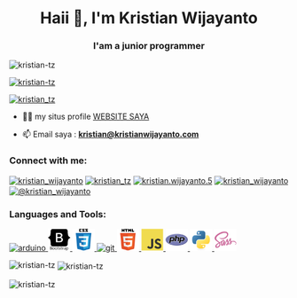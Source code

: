 <h1 align="center">Haii 👋, I'm Kristian Wijayanto</h1>
<h3 align="center">I'am a junior programmer</h3>

<p align="left"> <img src="https://komarev.com/ghpvc/?username=kristian-tz&label=Profile%20views&color=0e75b6&style=flat" alt="kristian-tz" /> </p>

<p align="left"> <a href="https://github.com/ryo-ma/github-profile-trophy"><img src="https://github-profile-trophy.vercel.app/?username=kristian-tz" alt="kristian-tz" /></a> </p>

<p align="left"> <a href="https://twitter.com/kristian_tz" target="blank"><img src="https://img.shields.io/twitter/follow/kristian_tz?logo=twitter&style=for-the-badge" alt="kristian_tz" /></a> </p>

- 👩‍💻 my situs profile [WEBSITE SAYA](https://kristianwijayanto.com)

- 📫 Email saya : **kristian@kristianwijayanto.com**

<h3 align="left">Connect with me:</h3>
<p align="left">
<a href="https://dev.to/kristian_wijayanto" target="blank"><img align="center" src="https://raw.githubusercontent.com/rahuldkjain/github-profile-readme-generator/master/src/images/icons/Social/devto.svg" alt="kristian_wijayanto" height="30" width="40" /></a>
<a href="https://twitter.com/kristian_tz" target="blank"><img align="center" src="https://raw.githubusercontent.com/rahuldkjain/github-profile-readme-generator/master/src/images/icons/Social/twitter.svg" alt="kristian_tz" height="30" width="40" /></a>
<a href="https://www.facebook.com/christian.wijayanto.5" target="blank"><img align="center" src="https://raw.githubusercontent.com/rahuldkjain/github-profile-readme-generator/master/src/images/icons/Social/facebook.svg" alt="kristian.wijayanto.5" height="30" width="40" /></a>
<a href="https://instagram.com/kristian_wijayanto_" target="blank"><img align="center" src="https://raw.githubusercontent.com/rahuldkjain/github-profile-readme-generator/master/src/images/icons/Social/instagram.svg" alt="kristian_wijayanto" height="30" width="40" /></a>
<a href="https://www.youtube.com/@kristian_wijayanto" target="blank"><img align="center" src="https://raw.githubusercontent.com/rahuldkjain/github-profile-readme-generator/master/src/images/icons/Social/youtube.svg" alt="@kristian_wijayanto" height="30" width="40" /></a>
</p>

<h3 align="left">Languages and Tools:</h3>
<p align="left"> <a href="https://www.arduino.cc/" target="_blank" rel="noreferrer"> <img src="https://cdn.worldvectorlogo.com/logos/arduino-1.svg" alt="arduino" width="40" height="40"/> </a> <a href="https://getbootstrap.com" target="_blank" rel="noreferrer"> <img src="https://raw.githubusercontent.com/devicons/devicon/master/icons/bootstrap/bootstrap-plain-wordmark.svg" alt="bootstrap" width="40" height="40"/> </a> <a href="https://www.w3schools.com/css/" target="_blank" rel="noreferrer"> <img src="https://raw.githubusercontent.com/devicons/devicon/master/icons/css3/css3-original-wordmark.svg" alt="css3" width="40" height="40"/> </a> <a href="https://git-scm.com/" target="_blank" rel="noreferrer"> <img src="https://www.vectorlogo.zone/logos/git-scm/git-scm-icon.svg" alt="git" width="40" height="40"/> </a> <a href="https://www.w3.org/html/" target="_blank" rel="noreferrer"> <img src="https://raw.githubusercontent.com/devicons/devicon/master/icons/html5/html5-original-wordmark.svg" alt="html5" width="40" height="40"/> </a> <a href="https://developer.mozilla.org/en-US/docs/Web/JavaScript" target="_blank" rel="noreferrer"> <img src="https://raw.githubusercontent.com/devicons/devicon/master/icons/javascript/javascript-original.svg" alt="javascript" width="40" height="40"/> </a> <a href="https://www.php.net" target="_blank" rel="noreferrer"> <img src="https://raw.githubusercontent.com/devicons/devicon/master/icons/php/php-original.svg" alt="php" width="40" height="40"/> </a> <a href="https://www.python.org" target="_blank" rel="noreferrer"> <img src="https://raw.githubusercontent.com/devicons/devicon/master/icons/python/python-original.svg" alt="python" width="40" height="40"/> </a> <a href="https://sass-lang.com" target="_blank" rel="noreferrer"> <img src="https://raw.githubusercontent.com/devicons/devicon/master/icons/sass/sass-original.svg" alt="sass" width="40" height="40"/> </a> </p>

<p><img align="left" src="https://github-readme-stats.vercel.app/api/top-langs?username=kristian-tz&show_icons=true&locale=en&layout=compact" alt="kristian-tz" /></p>

<p>&nbsp;<img align="center" src="https://github-readme-stats.vercel.app/api?username=kristian-tz&show_icons=true&locale=en" alt="kristian-tz" /></p>

<p><img align="center" src="https://github-readme-streak-stats.herokuapp.com/?user=kristian-tz&" alt="kristian-tz" /></p>
